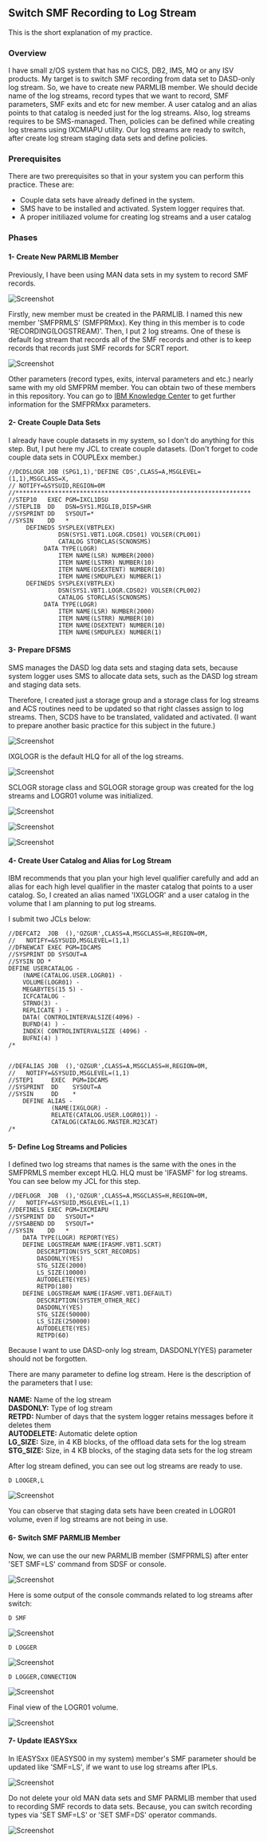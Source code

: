 ## Switch SMF Recording to Log Stream

This is the short explanation of my practice. 

### Overview

I have small z/OS system that has no CICS, DB2, IMS, MQ or any ISV products. My target is to switch SMF recording from data set to DASD-only log stream. So, we have to create new PARMLIB member. We should decide name of the log streams, record types that we want to record, SMF parameters, SMF exits and etc for new member. A user catalog and an alias points to that catalog is needed just for the log streams. Also, log streams requires to be SMS-managed. Then, policies can be defined while creating log streams using IXCMIAPU utility. Our log streams are ready to switch, after create log stream staging data sets and define policies.

### Prerequisites

There are two prerequisites so that in your system you can perform this practice. These are:

- Couple data sets have already defined in the system.
- SMS have to be installed and activated. System logger requires that.
- A proper initiliazed volume for creating log streams and a user catalog

### Phases

#### 1- Create New PARMLIB Member

Previously, I have been using MAN data sets in my system to record SMF records.

![Screenshot](https://github.com/ozgurhepsag/Basic-z-OS-Utilities/blob/main/SMF%20-%20Switch%20Recording%20to%20Log%20Stream/Images/man%20datasets.PNG)

Firstly, new member must be created in the PARMLIB. I named this new member 'SMFPRMLS' (SMFPRMxx). Key thing in this member is to code 'RECORDING(LOGSTREAM)'. Then, I put 2 log streams. One of these is default log stream that records all of the SMF records and other is to keep records that records just SMF records for SCRT report.

![Screenshot](https://github.com/ozgurhepsag/Basic-z-OS-Utilities/blob/main/SMF%20-%20Switch%20Recording%20to%20Log%20Stream/Images/SMFPRMLS.png)

Other parameters (record types, exits, interval parameters and etc.) nearly same with my old SMFPRM member. You can obtain two of these members in this repository. You can go to [IBM Knowledge Center](https://www.ibm.com/support/knowledgecenter/SSLTBW_2.1.0/com.ibm.zos.v2r1.ieae200/smfparm.htm) to get further information for the SMFPRMxx parameters.

#### 2- Create Couple Data Sets

I already have couple datasets in my system, so I don't do anything for this step. But, I put here my JCL to create couple datasets. (Don't forget to code couple data sets in COUPLExx member.)

    //DCDSLOGR JOB (SPG1,1),'DEFINE CDS',CLASS=A,MSGLEVEL=(1,1),MSGCLASS=X,  
    // NOTIFY=&SYSUID,REGION=0M                                              
    //******************************************************************     
    //STEP10   EXEC PGM=IXCL1DSU                                             
    //STEPLIB  DD   DSN=SYS1.MIGLIB,DISP=SHR                                 
    //SYSPRINT DD   SYSOUT=*                                                 
    //SYSIN    DD   *                                                        
         DEFINEDS SYSPLEX(VBTPLEX)                                            
                  DSN(SYS1.VBT1.LOGR.CDS01) VOLSER(CPL001)                 
                  CATALOG STORCLAS(SCNONSMS)                                 
              DATA TYPE(LOGR)                                                
                  ITEM NAME(LSR) NUMBER(2000)                               
                  ITEM NAME(LSTRR) NUMBER(10)                               
                  ITEM NAME(DSEXTENT) NUMBER(10)                            
                  ITEM NAME(SMDUPLEX) NUMBER(1)                             
         DEFINEDS SYSPLEX(VBTPLEX)                                            
                  DSN(SYS1.VBT1.LOGR.CDS02) VOLSER(CPL002)                 
                  CATALOG STORCLAS(SCNONSMS)                                 
              DATA TYPE(LOGR)                                                
                  ITEM NAME(LSR) NUMBER(2000)                 
                  ITEM NAME(LSTRR) NUMBER(10)                 
                  ITEM NAME(DSEXTENT) NUMBER(10)              
                  ITEM NAME(SMDUPLEX) NUMBER(1)
    
#### 3- Prepare DFSMS

SMS manages the DASD log data sets and staging data sets, because system logger uses SMS to allocate data sets, such as the DASD log stream and staging data sets. 

Therefore, I created just a storage group and a storage class for log streams and ACS routines need to be updated so that right classes assign to log streams. Then, SCDS have to be translated, validated and activated. (I want to prepare another basic practice for this subject in the future.)

![Screenshot](https://github.com/ozgurhepsag/Basic-z-OS-Utilities/blob/main/SMF%20-%20Switch%20Recording%20to%20Log%20Stream/Images/storclas.png)

IXGLOGR is the default HLQ for all of the log streams.

![Screenshot](https://github.com/ozgurhepsag/Basic-z-OS-Utilities/blob/main/SMF%20-%20Switch%20Recording%20to%20Log%20Stream/Images/storgrp.png)

SCLOGR storage class and SGLOGR storage group was created for the log streams and LOGR01 volume was initialized.

![Screenshot](https://github.com/ozgurhepsag/Basic-z-OS-Utilities/blob/main/SMF%20-%20Switch%20Recording%20to%20Log%20Stream/Images/add%20volumes.PNG)

![Screenshot](https://github.com/ozgurhepsag/Basic-z-OS-Utilities/blob/main/SMF%20-%20Switch%20Recording%20to%20Log%20Stream/Images/storage%20groups.png)

![Screenshot](https://github.com/ozgurhepsag/Basic-z-OS-Utilities/blob/main/SMF%20-%20Switch%20Recording%20to%20Log%20Stream/Images/listvolumes%20in%20stglgr.png)

#### 4- Create User Catalog and Alias for Log Stream

IBM recommends that you plan your high level qualifier carefully and add an alias for each high level qualifier in the master catalog that points to a user catalog. So, I created an alias named 'IXGLOGR' and a user catalog in the volume that I am planning to put log streams.

I submit two JCLs below:

    //DEFCAT2  JOB  (),'OZGUR',CLASS=A,MSGCLASS=H,REGION=0M,             
    //   NOTIFY=&SYSUID,MSGLEVEL=(1,1)                                   
    //DFNEWCAT EXEC PGM=IDCAMS                                           
    //SYSPRINT DD SYSOUT=A                                               
    //SYSIN DD *                                                         
    DEFINE USERCATALOG -                                               
        (NAME(CATALOG.USER.LOGR01) -                                     
        VOLUME(LOGR01) -                                                 
        MEGABYTES(15 5) -                                                
        ICFCATALOG -                                                     
        STRNO(3) -                                                       
        REPLICATE ) -                                                    
        DATA( CONTROLINTERVALSIZE(4096) -                                
        BUFND(4) ) -                                                     
        INDEX( CONTROLINTERVALSIZE (4096) -                              
        BUFNI(4) )                                                       
    /*                                                                   
    
    
    //DEFALIAS JOB  (),'OZGUR',CLASS=A,MSGCLASS=H,REGION=0M,       
    //   NOTIFY=&SYSUID,MSGLEVEL=(1,1)                             
    //STEP1     EXEC  PGM=IDCAMS                                   
    //SYSPRINT  DD    SYSOUT=A                                     
    //SYSIN     DD    *                                            
        DEFINE ALIAS -                                            
                (NAME(IXGLOGR) -                                    
                RELATE(CATALOG.USER.LOGR01)) -                     
                CATALOG(CATALOG.MASTER.M23CAT)                     
    /*                                                             
    

#### 5- Define Log Streams and Policies

I defined two log streams that names is the same with the ones in the SMFPRMLS member except HLQ. HLQ must be 'IFASMF' for log streams. You can see below my JCL for this step.

    //DEFLOGR  JOB  (),'OZGUR',CLASS=A,MSGCLASS=H,REGION=0M,        
    //   NOTIFY=&SYSUID,MSGLEVEL=(1,1)                              
    //DEFINELS EXEC PGM=IXCMIAPU                                    
    //SYSPRINT DD   SYSOUT=*                                        
    //SYSABEND DD   SYSOUT=*                                        
    //SYSIN    DD   *                                               
        DATA TYPE(LOGR) REPORT(YES)                                
        DEFINE LOGSTREAM NAME(IFASMF.VBT1.SCRT)                    
            DESCRIPTION(SYS_SCRT_RECORDS)                          
            DASDONLY(YES)                                          
            STG_SIZE(2000)                                         
            LS_SIZE(10000)                                         
            AUTODELETE(YES)                                        
            RETPD(180)                                             
        DEFINE LOGSTREAM NAME(IFASMF.VBT1.DEFAULT)                 
            DESCRIPTION(SYSTEM_OTHER_REC)                          
            DASDONLY(YES)                                          
            STG_SIZE(50000)                                        
            LS_SIZE(250000)                                        
            AUTODELETE(YES)        
            RETPD(60)              
    
Because I want to use DASD-only log stream, DASDONLY(YES) parameter should not be forgotten.

There are many parameter to define log stream. Here is the description of the parameters that I use: <br> <br>
**NAME:** Name of the log stream <br>
**DASDONLY:** Type of log stream <br>
**RETPD:** Number of days that the system logger retains messages before it deletes them <br>
**AUTODELETE:** Automatic delete option <br>
**LG_SIZE:** Size, in 4 KB blocks, of the offload data sets for the log stream <br>
**STG_SIZE:** Size, in 4 KB blocks, of the staging data sets for the log stream <br>

After log stream defined, you can see out log streams are ready to use. 

    D LOOGER,L

![Screenshot](https://github.com/ozgurhepsag/Basic-z-OS-Utilities/blob/main/SMF%20-%20Switch%20Recording%20to%20Log%20Stream/Images/d%20logger%2Cl.PNG)

You can observe that staging data sets have been created in LOGR01 volume, even if log streams are not being in use.

#### 6- Switch SMF PARMLIB Member

Now, we can use the our new PARMLIB member (SMFPRMLS) after enter 'SET SMF=LS' command from SDSF or console.

![Screenshot](https://github.com/ozgurhepsag/Basic-z-OS-Utilities/blob/main/SMF%20-%20Switch%20Recording%20to%20Log%20Stream/Images/set%20smf.PNG)

Here is some output of the console commands related to log streams after switch:

    D SMF
    
![Screenshot](https://github.com/ozgurhepsag/Basic-z-OS-Utilities/blob/main/SMF%20-%20Switch%20Recording%20to%20Log%20Stream/Images/d%20smf.PNG)

    D LOGGER

![Screenshot](https://github.com/ozgurhepsag/Basic-z-OS-Utilities/blob/main/SMF%20-%20Switch%20Recording%20to%20Log%20Stream/Images/d%20logger%2Cl%20v2.PNG)

    D LOGGER,CONNECTION
    
![Screenshot](https://github.com/ozgurhepsag/Basic-z-OS-Utilities/blob/main/SMF%20-%20Switch%20Recording%20to%20Log%20Stream/Images/d%20logger%2Cconnection.PNG)

Final view of the LOGR01 volume.

![Screenshot](https://github.com/ozgurhepsag/Basic-z-OS-Utilities/blob/main/SMF%20-%20Switch%20Recording%20to%20Log%20Stream/Images/LOGR01%20volume.PNG)

#### 7- Update IEASYSxx

In IEASYSxx (IEASYS00 in my system) member's SMF parameter should be updated like 'SMF=LS', if we want to use log streams after IPLs.

![Screenshot](https://github.com/ozgurhepsag/Basic-z-OS-Utilities/blob/main/SMF%20-%20Switch%20Recording%20to%20Log%20Stream/Images/IEASYS.png)

Do not delete your old MAN data sets and SMF PARMLIB member that used to recording SMF records to data sets. Because, you can switch recording types via 'SET SMF=LS' or 'SET SMF=DS' operator commands.

![Screenshot](https://github.com/ozgurhepsag/Basic-z-OS-Utilities/blob/main/SMF%20-%20Switch%20Recording%20to%20Log%20Stream/Images/PARMLIB.png)

